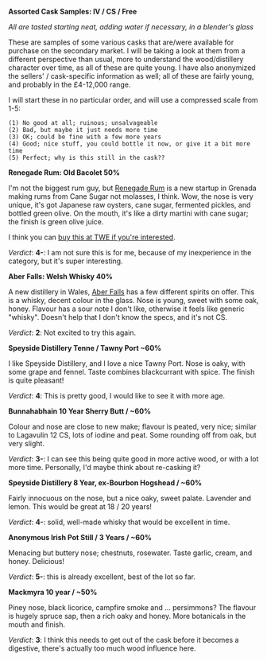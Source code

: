 **Assorted Cask Samples: IV / CS / Free**

*All are tasted starting neat, adding water if necessary, in a blender's glass*

These are samples of some various casks that are/were available for purchase on the secondary market.  I will be taking a look at them from a different perspective than usual, more to understand the wood/distillery character over time, as all of these are quite young.  I have also anonymized the sellers' / cask-specific information as well; all of these are fairly young, and probably in the £4-12,000 range.

I will start these in no particular order, and will use a compressed scale from 1-5:

    (1) No good at all; ruinous; unsalvageable 
    (2) Bad, but maybe it just needs more time
    (3) OK; could be fine with a few more years
    (4) Good; nice stuff, you could bottle it now, or give it a bit more time
    (5) Perfect; why is this still in the cask??

**Renegade Rum: Old Bacolet 50%**

I'm not the biggest rum guy, but [Renegade Rum](https://renegaderum.com/) is a new startup in Grenada making rums from Cane Sugar not molasses, I think.  Wow, the nose is very unique, it's got Japanese raw oysters, cane sugar, fermented pickles, and bottled green olive.  On the mouth, it's like a dirty martini with cane sugar; the finish is green olive juice.

I think you can [buy this at TWE if you're interested](https://www.thewhiskyexchange.com/p/61568/renegade-rum-old-bacolet-farm).

*Verdict*: **4-**: I am not sure this is for me, because of my inexperience in the category, but it's super interesting.

**Aber Falls: Welsh Whisky 40%**

A new distillery in Wales, [Aber Falls](https://www.aberfallsdistillery.com/) has a few different spirits on offer.  This is a whisky, decent colour in the glass.  Nose is young, sweet with some oak, honey.  Flavour has a sour note I don't like, otherwise it feels like generic "whisky".  Doesn't help that I don't know the specs, and it's not CS.

*Verdict*: **2**: Not excited to try this again.

**Speyside Distillery Tenne / Tawny Port ~60%**

I like Speyside Distillery, and I love a nice Tawny Port.  Nose is oaky, with some grape and fennel.  Taste combines blackcurrant with spice.  The finish is quite pleasant!

*Verdict*: **4**: This is pretty good, I would like to see it with more age.

**Bunnahabhain 10 Year Sherry Butt / ~60%**

Colour and nose are close to new make; flavour is peated, very nice; similar to Lagavulin 12 CS, lots of iodine and peat.  Some rounding off from oak, but very slight.

*Verdict*: **3-**: I can see this being quite good in more active wood, or with a lot more time.  Personally, I'd maybe think about re-casking it?

**Speyside Distillery 8 Year, ex-Bourbon Hogshead / ~60%**

Fairly innocuous on the nose, but a nice oaky, sweet palate.  Lavender and lemon.  This would be great at 18 / 20 years!

*Verdict*: **4-**: solid, well-made whisky that would be excellent in time.

**Anonymous Irish Pot Still / 3 Years / ~60%**

Menacing but buttery nose; chestnuts, rosewater.  Taste garlic, cream, and honey.  Delicious!

*Verdict*: **5-**: this is already excellent, best of the lot so far.

**Mackmyra 10 year / ~50%**

Piney nose, black licorice, campfire smoke and ... persimmons? The flavour is hugely spruce sap, then a rich oaky and honey.  More botanicals in the mouth and finish.

*Verdict*: **3**: I think this needs to get out of the cask before it becomes a digestive, there's actually too much wood influence here.